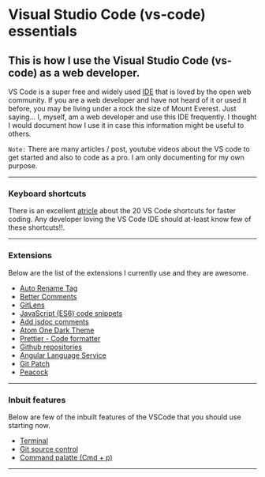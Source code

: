# Visual Studio Code (vs-code) essentials
## This is how I use the Visual Studio Code (vs-code) as a web developer.

VS Code is a super free and widely used [IDE](https://code.visualstudio.com/) that is loved by the open web community. If you are a web developer and have not heard of it or used it before, you may be living under a rock the size of Mount Everest. Just saying... I, myself, am a web developer and use this IDE frequently. I thought I would document how I use it in case this information might be useful to others.

`Note:` There are many articles / post, youtube videos about the VS code to get started and also to code as a pro. I am only documenting for my own purpose.

---
### Keyboard shortcuts
There is an excellent [atricle](https://betterprogramming.pub/20-vs-code-shortcuts-for-fast-coding-cheatsheet-10b0e72fd5d) about the 20 VS Code shortcuts for faster coding. Any developer loving the VS Code IDE should at-least know few of these shortcuts!!.

---
### Extensions
Below are the list of the extensions I currently use and they are awesome.

- [Auto Rename Tag](https://marketplace.visualstudio.com/items?itemName=formulahendry.auto-rename-tag)
- [Better Comments](https://marketplace.visualstudio.com/items?itemName=aaron-bond.better-comments)
- [GitLens](https://marketplace.visualstudio.com/items?itemName=eamodio.gitlens)
- [JavaScript (ES6) code snippets](https://marketplace.visualstudio.com/items?itemName=xabikos.JavaScriptSnippets)
- [Add jsdoc comments](https://marketplace.visualstudio.com/items?itemName=stevencl.addDocComments)
- [Atom One Dark Theme](https://marketplace.visualstudio.com/items?itemName=mskelton.one-dark-theme)
- [Prettier - Code formatter](https://marketplace.visualstudio.com/items?itemName=esbenp.prettier-vscode)
- [Github repositories](https://marketplace.visualstudio.com/items?itemName=github.remotehub)
- [Angular Language Service](https://marketplace.visualstudio.com/items?itemName=Angular.ng-template)
- [Git Patch](https://marketplace.visualstudio.com/items?itemName=paragdiwan.gitpatch)
- [Peacock](https://marketplace.visualstudio.com/items?itemName=johnpapa.vscode-peacock)

---
### Inbuit features
Below are few of the inbuilt features of the VSCode that you should use starting now.
- [Terminal](https://code.visualstudio.com/docs/editor/integrated-terminal)
- [Git source control](https://code.visualstudio.com/docs/editor/versioncontrol)
- [Command palatte (Cmd + p)](https://code.visualstudio.com/docs/getstarted/userinterface#_command-palette)
---

